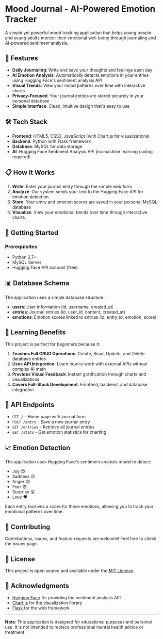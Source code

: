 # Mood Journal - AI-Powered Emotion Tracker

A simple yet powerful mood tracking application that helps young people and young adults monitor their emotional well-being through journaling and AI-powered sentiment analysis.

## 🌟 Features

- **Daily Journaling**: Write and save your thoughts and feelings each day
- **AI Emotion Analysis**: Automatically detects emotions in your entries using Hugging Face's sentiment analysis API
- **Visual Trends**: View your mood patterns over time with interactive charts
- **Privacy-Focused**: Your journal entries are stored securely in your personal database
- **Simple Interface**: Clean, intuitive design that's easy to use

## 🛠️ Tech Stack

- **Frontend**: HTML5, CSS3, JavaScript (with Chart.js for visualizations)
- **Backend**: Python with Flask framework
- **Database**: MySQL for data storage
- **AI**: Hugging Face Sentiment Analysis API (no machine learning coding required)

## 📋 How It Works

1. **Write**: Enter your journal entry through the simple web form
2. **Analyze**: Our system sends your text to the Hugging Face API for emotion detection
3. **Store**: Your entry and emotion scores are saved in your personal MySQL database
4. **Visualize**: View your emotional trends over time through interactive charts

## 🚀 Getting Started

### Prerequisites

- Python 3.7+
- MySQL Server
- Hugging Face API account (free)

## 📊 Database Schema

The application uses a simple database structure:

- **users**: User information (id, username, created_at)
- **entries**: Journal entries (id, user_id, content, created_at)
- **emotions**: Emotion scores linked to entries (id, entry_id, emotion, score)

## 🎯 Learning Benefits

This project is perfect for beginners because it:

1. **Teaches Full CRUD Operations**: Create, Read, Update, and Delete database entries
2. **Uses API Integration**: Learn how to work with external APIs without complex AI math
3. **Provides Visual Feedback**: Instant gratification through charts and visualizations
4. **Covers Full-Stack Development**: Frontend, backend, and database integration

## 🔧 API Endpoints

- `GET /` - Home page with journal form
- `POST /entry` - Save a new journal entry
- `GET /entries` - Retrieve all journal entries
- `GET /stats` - Get emotion statistics for charting

## 📈 Emotion Detection

The application uses Hugging Face's sentiment analysis model to detect:

- Joy 😊
- Sadness 😢
- Anger 😠
- Fear 😨
- Surprise 😲
- Love ❤️

Each entry receives a score for these emotions, allowing you to track your emotional patterns over time.

## 🤝 Contributing

Contributions, issues, and feature requests are welcome! Feel free to check the issues page.

## 📝 License

This project is open source and available under the [MIT License](LICENSE).

## 🙏 Acknowledgments

- [Hugging Face](https://huggingface.co/) for providing the sentiment analysis API
- [Chart.js](https://www.chartjs.org/) for the visualization library
- [Flask](https://flask.palletsprojects.com/) for the web framework

---

**Note**: This application is designed for educational purposes and personal use. It is not intended to replace professional mental health advice or treatment.

